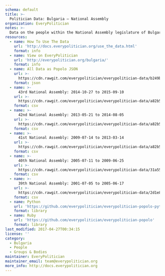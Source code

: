 ```yaml
---
schema: default
title: >-
  Politician Data: Bulgaria — National Assembly
organization: EveryPolitician
notes: >-
  Data on the people within the National Assembly legislature of Bulgaria.
resources:
  - name: How To Use The Data
    url: 'http://docs.everypolitician.org/use_the_data.html'
    format: info
  - name: View on EveryPolitician
    url: 'http://everypolitician.org/bulgaria/'
    format: info
  - name: All Data as Popolo JSON
    url: >-
      https://cdn.rawgit.com/everypolitician/everypolitician-data/b249b76e10cbf4390c4e0605354802821a836846/data/Bulgaria/National_Assembly/ep-popolo-v1.0.json
    format: json
  - name: >-
      43rd National Assembly: 2014-10-27 to 2015-09-10
    url: >-
      https://cdn.rawgit.com/everypolitician/everypolitician-data/a82b522fce7051ba904c8355cc569d934c8f7164/data/Bulgaria/National_Assembly/term-43.csv
    format: csv
  - name: >-
      42nd National Assembly: 2013-05-21 to 2014-08-05
    url: >-
      https://cdn.rawgit.com/everypolitician/everypolitician-data/a82b522fce7051ba904c8355cc569d934c8f7164/data/Bulgaria/National_Assembly/term-42.csv
    format: csv
  - name: >-
      41st National Assembly: 2009-07-14 to 2013-03-14
    url: >-
      https://cdn.rawgit.com/everypolitician/everypolitician-data/a82b522fce7051ba904c8355cc569d934c8f7164/data/Bulgaria/National_Assembly/term-41.csv
    format: csv
  - name: >-
      40th National Assembly: 2005-07-11 to 2009-06-25
    url: >-
      https://cdn.rawgit.com/everypolitician/everypolitician-data/31a55dd08b337374b9638c67ea7ce3c0193dcbcb/data/Bulgaria/National_Assembly/term-40.csv
    format: csv
  - name: >-
      39th National Assembly: 2001-07-05 to 2005-06-17
    url: >-
      https://cdn.rawgit.com/everypolitician/everypolitician-data/2d1e8261f1f2e0785a6400e6da2034d9f657e00b/data/Bulgaria/National_Assembly/term-39.csv
    format: csv
  - name: Python
    url: 'https://github.com/everypolitician/everypolitician-popolo-python'
    format: library
  - name: Ruby
    url: 'https://github.com/everypolitician/everypolitician-popolo'
    format: library
last_modified: 2017-04-27T00:34:15
license: ''
category:
  - Bulgaria
  - People
  - Groups & Bodies
maintainer: EveryPolitician
maintainer_email: team@everypolitician.org
more_info: http://docs.everypolitician.org
---
```

